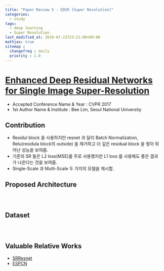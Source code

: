```yaml
---
title: "Paper Review 5 - EDSR [Super Resolution]"
categories:
  - study
tags:
  - deep learning
  - Super Resolution
last_modified_at: 2019-07-22T23:21:00+09:00
mathjax: true
sitemap :
  changefreq : daily
  priority : 1.0
---
```


# [Enhanced Deep Residual Networks for Single Image Super-Resolution](https://arxiv.org/pdf/1707.02921v1.pdf)

- Accepted Conference Name & Year : CVPR 2017
- 1st Author Name & Institute : Bee Lim, Seoul National University

## Contribution

- Residul block 을 사용하지만 resnet 과 달리 Batch Normalization, Relu(residula block의 outside) 을 제거하고 더 깊은 residual block 을 쌓아 뛰어난 성능을 보여줌.
- 기존의 SR 들은 L2 loss(MSE)를 주로 사용했지만 L1 loss 를 사용해도 좋은 결과가 나온다는 것을 보여줌.
- Single-Scale 과 Multi-Scale 두 가지의 모델을 제시함.

## Proposed Architecture
<figure class="align-center">
  <img src="{{ site.url }}{{ site.baseurl }}/assets/post_images/2019-09-22-Paper-Review-5-EDSR-Super-Resolution/Untitled-1cdff0f9-1ddc-45ca-ac23-8b8981d74545.png" alt="">
</figure> 
<figure class="align-center">
  <img src="{{ site.url }}{{ site.baseurl }}/assets/post_images/2019-09-22-Paper-Review-5-EDSR-Super-Resolution/Untitled-52fb0b7e-4aa4-4895-8ba3-dfe6a0b1fda7.png" alt="">
</figure> 
<figure class="align-center">
  <img src="{{ site.url }}{{ site.baseurl }}/assets/post_images/2019-09-22-Paper-Review-5-EDSR-Super-Resolution/Untitled-d3b4bdc6-96d0-4229-8aae-f63843f82c46.png" alt="">
</figure> 

## Dataset
<figure class="align-center">
  <img src="{{ site.url }}{{ site.baseurl }}/assets/post_images/2019-09-22-Paper-Review-5-EDSR-Super-Resolution/Untitled-d70c90d1-4909-49b0-bea2-7668bb691082.png" alt="">
</figure> 
<figure class="align-center">
  <img src="{{ site.url }}{{ site.baseurl }}/assets/post_images/2019-09-22-Paper-Review-5-EDSR-Super-Resolution/Untitled-885f26ef-1b00-4f2a-baa7-e145c00fa38c.png" alt="">
</figure> 
<figure class="align-center">
  <img src="{{ site.url }}{{ site.baseurl }}/assets/post_images/2019-09-22-Paper-Review-5-EDSR-Super-Resolution/Untitled-b5bdce8a-18a5-4a41-bf1c-7c5985421ceb.png" alt="">
</figure> 

## Valuable Relative Works
- [SRResnet](https://arxiv.org/pdf/1609.04802.pdf)
- [ESPCN](https://arxiv.org/pdf/1609.05158)
